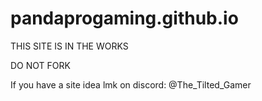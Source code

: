 # pandaprogaming.github.io
THIS SITE IS IN THE WORKS

DO NOT FORK

If you have a site idea lmk on discord: @The_Tilted_Gamer
